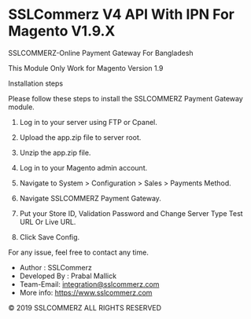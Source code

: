# SSLCommerz V4 API With IPN For Magento V1.9.X 
SSLCOMMERZ-Online Payment Gateway For Bangladesh


This Module Only Work for Magento Version 1.9

Installation steps

Please follow these steps to install the SSLCOMMERZ Payment Gateway module.

1. Log in to your server using FTP or Cpanel.

2. Upload the app.zip file to server root.

3. Unzip the app.zip file.

4. Log in to your Magento admin account.

5. Navigate to System > Configuration > Sales > Payments Method.

6. Navigate SSLCOMMERZ Payment Gateway. 

7. Put your Store ID, Validation Password and Change Server Type Test URL Or Live URL.

8. Click Save Config.


For any issue, feel free to contact any time.

- Author : SSLCommerz
- Developed By : Prabal Mallick
- Team-Email: integration@sslcommerz.com 
- More info: https://www.sslcommerz.com


© 2019 SSLCOMMERZ ALL RIGHTS RESERVED
